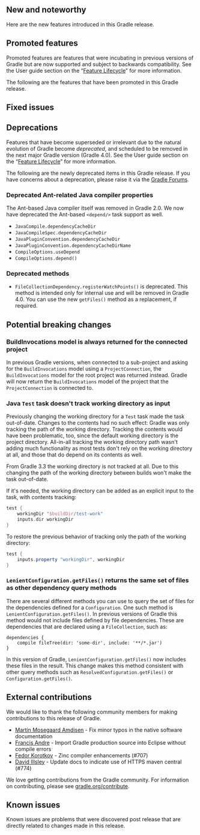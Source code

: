 ## New and noteworthy

Here are the new features introduced in this Gradle release.

<!--
IMPORTANT: if this is a patch release, ensure that a prominent link is included in the foreword to all releases of the same minor stream.
Add-->

<!--
### Example new and noteworthy
-->

## Promoted features

Promoted features are features that were incubating in previous versions of Gradle but are now supported and subject to backwards compatibility.
See the User guide section on the “[Feature Lifecycle](userguide/feature_lifecycle.html)” for more information.

The following are the features that have been promoted in this Gradle release.

<!--
### Example promoted
-->

## Fixed issues

## Deprecations

Features that have become superseded or irrelevant due to the natural evolution of Gradle become *deprecated*, and scheduled to be removed
in the next major Gradle version (Gradle 4.0). See the User guide section on the “[Feature Lifecycle](userguide/feature_lifecycle.html)” for more information.

The following are the newly deprecated items in this Gradle release. If you have concerns about a deprecation, please raise it via the [Gradle Forums](https://discuss.gradle.org).

<!--
### Example deprecation
-->

### Deprecated Ant-related Java compiler properties

The Ant-based Java compiler itself was removed in Gradle 2.0. We now have deprecated the Ant-based `<depend/>` task support as well.

* `JavaCompile.dependencyCacheDir`
* `JavaCompileSpec.dependencyCacheDir`
* `JavaPluginConvention.dependencyCacheDir`
* `JavaPluginConvention.dependencyCacheDirName`
* `CompileOptions.useDepend`
* `CompileOptions.depend()`

### Deprecated methods

* `FileCollectionDependency.registerWatchPoints()` is deprecated. This method is intended only for internal use and will be removed in Gradle 4.0. You can use the new `getFiles()` method as a replacement, if required.

## Potential breaking changes

### BuildInvocations model is always returned for the connected project

In previous Gradle versions, when connected to a sub-project and asking for the `BuildInvocations` model using a `ProjectConnection`,
the `BuildInvocations` model for the root project was returned instead. Gradle will now
return the `BuildInvocations` model of the project that the `ProjectConnection` is connected to.


### Java `Test` task doesn't track working directory as input

Previously changing the working directory for a `Test` task made the task out-of-date. Changes to the contents had no such effect: Gradle was only tracking the path of the working directory. Tracking the contents would have been problematic, too, since the default working directory is the project directory. All-in-all tracking the working directory path wasn't adding much functionality as most tests don't rely on the working directory at all, and those that do depend on its contents as well.

From Gradle 3.3 the working directory is not tracked at all. Due to this changing the path of the working directory between builds won't make the task out-of-date.

If it's needed, the working directory can be added as an explicit input to the task, with contents tracking:

```groovy
test {
    workingDir "$buildDir/test-work"
    inputs.dir workingDir
}
```

To restore the previous behavior of tracking only the path of the working directory:

```groovy
test {
    inputs.property "workingDir", workingDir
}
```

### `LenientConfiguration.getFiles()` returns the same set of files as other dependency query methods

There are several different methods you can use to query the set of files for the dependencies defined for a `Configuration`.
One such method is `LenientConfiguration.getFiles()`. In previous versions of Gradle this method would not include files defined by file dependencies. These are dependencies that are declared using a `FileCollection`, such as:

    dependencies {
        compile fileTree(dir: 'some-dir', include: '**/*.jar')
    }
    
In this version of Gradle, `LenientConfiguration.getFiles()` now includes these files in the result. This change makes this method consistent with other query methods such as `ResolvedConfiguration.getFiles()` or `Configuration.getFiles()`.    

## External contributions

We would like to thank the following community members for making contributions to this release of Gradle.

 - [Martin Mosegaard Amdisen](https://github.com/martinmosegaard) - Fix minor typos in the native software documentation
 - [Francis Andre](https://github.com/zosrothko) - Import Gradle production source into Eclipse without compile errors
 - [Fedor Korotkov](https://github.com/fkorotkov) - Zinc compiler enhancements (#707)
 - [David Illsley](https://github.com/davidillsley) - Update docs to indicate use of HTTPS maven central (#774)

<!--
 - [Some person](https://github.com/some-person) - fixed some issue (GRADLE-1234)
-->

We love getting contributions from the Gradle community. For information on contributing, please see [gradle.org/contribute](https://gradle.org/contribute).

## Known issues

Known issues are problems that were discovered post release that are directly related to changes made in this release.
